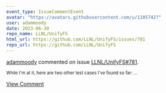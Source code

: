 ```yaml
---
event_type: IssueCommentEvent
avatar: "https://avatars.githubusercontent.com/u/1105742?"
user: adammoody
date: 2023-06-30
repo_name: LLNL/UnifyFS
html_url: https://github.com/LLNL/UnifyFS/issues/781
repo_url: https://github.com/LLNL/UnifyFS
---
```


<a href='https://github.com/adammoody' target='_blank'>adammoody</a> commented on issue <a href='https://github.com/LLNL/UnifyFS/issues/781' target='_blank'>LLNL/UnifyFS#781</a>.

<small>While I'm at it, here are two other test cases I've found so far:...</small>

<a href='https://github.com/LLNL/UnifyFS/issues/781' target='_blank'>View Comment</a>